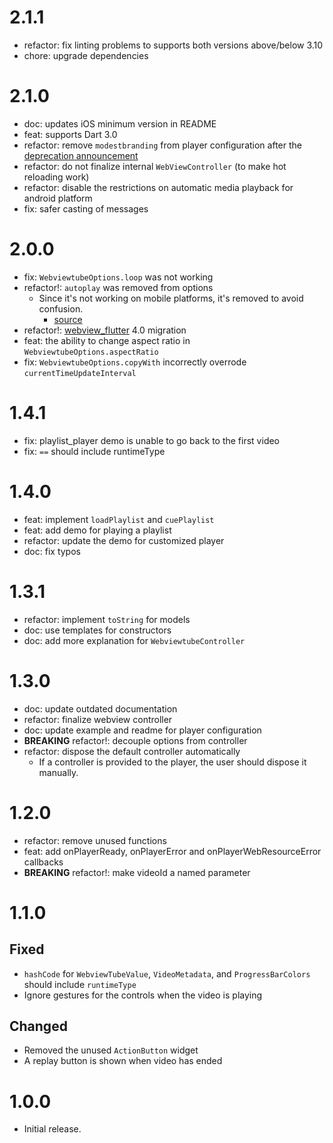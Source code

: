 # 2.1.1

- refactor: fix linting problems to supports both versions above/below 3.10
- chore: upgrade dependencies

# 2.1.0

- doc: updates iOS minimum version in README
- feat: supports Dart 3.0
- refactor: remove `modestbranding` from player configuration after the [deprecation announcement](https://developers.google.com/youtube/player_parameters#august-15,-2023)
- refactor: do not finalize internal `WebViewController` (to make hot reloading work)
- refactor: disable the restrictions on automatic media playback for android platform
- fix: safer casting of messages

# 2.0.0

- fix: `WebviewtubeOptions.loop` was not working
- refactor!: `autoplay` was removed from options
  - Since it's not working on mobile platforms, it's removed to avoid confusion.
    - [source](https://stackoverflow.com/a/15093243/9717762)
- refactor!: [webview_flutter](https://pub.dev/packages/webview_flutter) 4.0 migration
- feat: the ability to change aspect ratio in `WebviewtubeOptions.aspectRatio`
- fix: `WebviewtubeOptions.copyWith` incorrectly overrode `currentTimeUpdateInterval`

# 1.4.1

- fix: playlist_player demo is unable to go back to the first video
- fix: `==` should include runtimeType

# 1.4.0

- feat: implement `loadPlaylist` and `cuePlaylist`
- feat: add demo for playing a playlist
- refactor: update the demo for customized player
- doc: fix typos

# 1.3.1

- refactor: implement `toString` for models
- doc: use templates for constructors
- doc: add more explanation for `WebviewtubeController`

# 1.3.0

- doc: update outdated documentation
- refactor: finalize webview controller
- doc: update example and readme for player configuration
- __BREAKING__ refactor!: decouple options from controller
- refactor: dispose the default controller automatically
  - If a controller is provided to the player, the user should dispose it manually.

# 1.2.0

- refactor: remove unused functions
- feat: add onPlayerReady, onPlayerError and onPlayerWebResourceError callbacks
- __BREAKING__ refactor!: make videoId a named parameter

# 1.1.0

## Fixed

- `hashCode` for `WebviewTubeValue`, `VideoMetadata`, and `ProgressBarColors`
should include `runtimeType`
- Ignore gestures for the controls when the video is playing

## Changed

- Removed the unused `ActionButton` widget
- A replay button is shown when video has ended

# 1.0.0

- Initial release.
